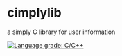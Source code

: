 # cimplylib
a simply C library for user information

[![Language grade: C/C++](https://img.shields.io/lgtm/grade/cpp/g/caverym/cimplylib.svg?logo=lgtm&logoWidth=18)](https://lgtm.com/projects/g/caverym/cimplylib/context:cpp)
